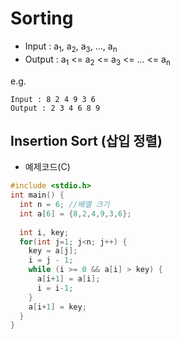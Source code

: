 # Sorting
  * Input : a<sub>1</sub>, a<sub>2</sub>, a<sub>3</sub>, ..., a<sub>n</sub>
  * Output : a<sub>1</sub> <= a<sub>2</sub> <= a<sub>3</sub> <= ... <= a<sub>n</sub>

e.g.
```
Input : 8 2 4 9 3 6
Output : 2 3 4 6 8 9
```

## Insertion Sort (삽입 정렬)

* 예제코드(C)
```.c
#include <stdio.h>
int main() {
  int n = 6; //배열 크기
  int a[6] = {8,2,4,9,3,6};
  
  int i, key;
  for(int j=1; j<n; j++) {
    key = a[j];
    i = j - 1;
    while (i >= 0 && a[i] > key) {
      a[i+1] = a[i];
      i = i-1;
    }
    a[i+1] = key;
  }
}

```
